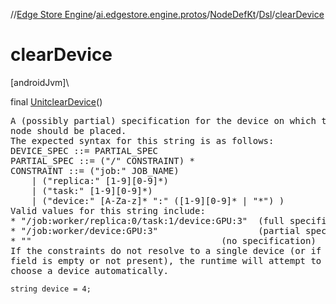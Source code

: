 //[Edge Store Engine](../../../../index.md)/[ai.edgestore.engine.protos](../../index.md)/[NodeDefKt](../index.md)/[Dsl](index.md)/[clearDevice](clear-device.md)

# clearDevice

[androidJvm]\

final [Unit](https://kotlinlang.org/api/latest/jvm/stdlib/kotlin/-unit/index.html)[clearDevice](clear-device.md)()

<pre>
A (possibly partial) specification for the device on which this
node should be placed.
The expected syntax for this string is as follows:
DEVICE_SPEC ::= PARTIAL_SPEC
PARTIAL_SPEC ::= ("/" CONSTRAINT) *
CONSTRAINT ::= ("job:" JOB_NAME)
    | ("replica:" [1-9][0-9]*)
    | ("task:" [1-9][0-9]*)
    | ("device:" [A-Za-z]* ":" ([1-9][0-9]* | "*") )
Valid values for this string include:
* "/job:worker/replica:0/task:1/device:GPU:3"  (full specification)
* "/job:worker/device:GPU:3"                   (partial specification)
* ""                                    (no specification)
If the constraints do not resolve to a single device (or if this
field is empty or not present), the runtime will attempt to
choose a device automatically.
</pre>

<code>string device = 4;</code>
